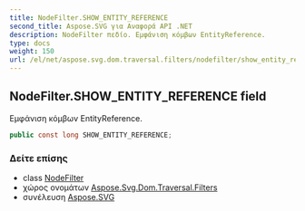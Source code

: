 ```yaml
---
title: NodeFilter.SHOW_ENTITY_REFERENCE
second_title: Aspose.SVG για Αναφορά API .NET
description: NodeFilter πεδίο. Εμφάνιση κόμβων EntityReference.
type: docs
weight: 150
url: /el/net/aspose.svg.dom.traversal.filters/nodefilter/show_entity_reference/
---
```

## NodeFilter.SHOW_ENTITY_REFERENCE field

Εμφάνιση κόμβων EntityReference.

```csharp
public const long SHOW_ENTITY_REFERENCE;
```

### Δείτε επίσης

* class [NodeFilter](../)
* χώρος ονομάτων [Aspose.Svg.Dom.Traversal.Filters](../../nodefilter/)
* συνέλευση [Aspose.SVG](../../../)


